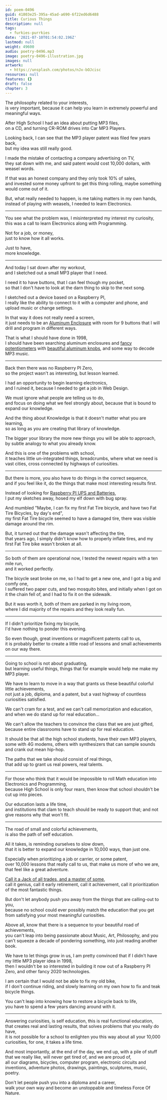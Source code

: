 ```yaml
---
id: poem-0496
guid: 41803e25-395a-45ad-a690-6f22ed6d6488
title: Curious Things
description: null
tags:
  - furkies-purrkies
date: '2021-07-10T01:54:02.196Z'
lastmod: null
weight: 49600
audio: poetry-0496.mp3
image: poetry-0496-illustration.jpg
images: null
artwork:
  - https://unsplash.com/photos/nJx-bOJcisc
resources: null
features: {}
draft: false
chapter: 3
---
```


The philosophy related to your interests,\
is very important, because it can help you learn in extremely powerful and meaningful ways.

After High School I had an idea about putting MP3 files,\
on a CD, and turning CR-ROM drives into Car MP3 Players.

Looking back, I can see that the MP3 player patent was filed few years back,\
but my idea was still really good.

I made the mistake of contacting a company advertising on TV,\
they sat down with me, and said patent would cost 10,000 dollars, with weasel words.

If that was an honest company and they only took 10% of sales,\
and invested some money upfront to get this thing rolling, maybe something would come out of it.

But, what really needed to happen, is me taking matters in my own hands,\
instead of playing with weasels, I needed to learn Electronics.

---

You see what the problem was, I misinterpreted my interest my curiosity,\
this was a call to learn Electronics along with Programming.

Not for a job, or money,\
just to know how it all works.

Just to have,\
more knowledge.

---

And today I sat down after my workout,\
and I sketched out a small MP3 player that I need.

I need it to have buttons, that I can feel though my pocket,\
so that I don't have to look at the darn thing to skip to the next song.

I sketched out a device based on a Raspberry PI,\
I really like the ability to connect to it with a computer and phone, and upload music or change settings.

In that way it does not really need a screen,\
it just needs to be an [Aluminum Enclosure](https://www.amazon.com/s?k=red+anodized+aluminum+enclosure\&ref=nb_sb_noss_2) with room for 9 buttons that I will drill and program in different ways.

That is what I should have done in 1998,\
I should have been searching aluminum enclosures and [fancy potentiometers](https://www.amazon.com/s?k=volume+potentiometer\&ref=nb_sb_noss) with [beautiful aluminum knobs](https://www.amazon.com/s?k=potentiometer+aluminum+knob\&ref=nb_sb_noss_2), and some way to decode MP3 music.

---

Back then there was no Raspberry PI Zero,\
so the project wasn't as interesting, but lesson learned.

I had an opportunity to begin learning electronics,\
and I ruined it, because I needed to get a job in Web Design.

We must ignore what people are telling us to do,\
and focus on doing what we feel strongly about, because that is bound to expand our knowledge.

And the thing about Knowledge is that it doesn't matter what you are learning,\
so as long as you are creating that library of knowledge.

The bigger your library the more new things you will be able to approach,\
by subtle analogy to what you already know.

And this is one of the problems with school,\
it teaches little un-integrated things, breadcrumbs, where what we need is vast cities, cross connected by highways of curiosities.

---

But there is more, you also have to do things in the correct sequence,\
and if you feel like it, do the things that make most interesting results first.

Instead of looking for [Raspberry PI UPS and Batteries](https://www.amazon.com/s?k=Raspberry+PI+Zero+UPS\&ref=nb_sb_noss),\
I put my sketches away, hosed my elf down with bug spray.

And mumbled "Maybe, I can fix my first Fat Tire bicycle, and have two Fat Tire Bicycles, by day's end",\
my first Fat Tire bicycle seemed to have a damaged tire, there was visible damage around the rim.

But, it turned out that the damage wasn't affecting the tire,\
that years ago, I simply didn't know how to properly inflate tires, and my first Fat Tire bike wasn't broken at all.

---

So both of them are operational now, I tested the newest repairs with a ten mile run,\
and it worked perfectly.

The bicycle seat broke on me, so I had to get a new one, and I got a big and comfy one,\
I suffered two paper cuts, and two mosquito bites, and initially when I got on it the chain fell of, and I had to fix it on the sidewalk.

But it was worth it, both of them are parked in my living room,\
where I did majority of the repairs and they look really fun.

---

If I didn't prioritize fixing my bicycle,\
I'd have nothing to ponder this evening.

So even though, great inventions or magnificent patents call to us,\
it is probably better to create a little road of lessons and small achievements on our way there.

---

Going to school is not about graduating,\
but learning useful things, things that for example would help me make my MP3 player.

We have to learn to move in a way that grants us these beautiful colorful little achievements,\
not just a job, diploma, and a patent, but a vast highway of countless curiosities satisfied.

We can't cram for a test, and we can't call memorization and education,\
and when we do stand up for real education...

We can't allow the teachers to convince the class that we are just gifted,\
because entire classrooms have to stand up for real education.

It should be that all the high school students, have their own MP3 players,\
some with 4G modems, others with synthesizers that can sample sounds and crank out mean hip-hop.

The paths that we take should consist of real things,\
that add up to grant us real powers, real talents.

---

For those who think that it would be impossible to roll Math education into Electronics and Programming,\
because High School is only four rears, then know that school shouldn't be cut up into pieces.

Our education lasts a life time,\
and institutions that clam to teach should be ready to support that; and not give reasons why that won't fit.

---

The road of small and colorful achievements,\
is also the path of self education.

All it takes, is reminding ourselves to slow down,\
that it is better to expand our knowledge in 10,000 ways, than just one.

Especially when prioritizing a job or carrier, or some patent,\
over 10,000 lessons that really call to us, that make us more of who we are, that feel like a great adventure.

[Call it a Jack of all trades, and a master of some](https://www.youtube.com/watch?v=0wY0oTsQ9Lc),\
call it genius, call it early retirement, call it achievement, call it prioritization of the most fantastic things.

But don't let anybody push you away from the things that are calling-out to you,\
because no school could ever possibly match the education that you get from satisfying your most meaningful curiosities.

Above all, know that there is a sequence to your beautiful road of achievements,\
you can't leap into being passionate about Music, Art, Philosophy, and you can't squeeze a decade of pondering something, into just reading another book.

We have to let things grow in us, I am pretty convinced that if I didn't have my little MP3 player idea in 1998,\
then I wouldn't be so interested in building it now out of a Raspberry PI Zero, and other fancy 2020 technologies.

I am certain that I would not be able to fix my old bike,\
if I don't continue riding, and slowly learning on my own how to fix and teak bicycle things.

You can't leap into knowing how to restore a bicycle back to life,\
you have to spend a few years dancing around with it.

---

Answering curiosities, is self education, this is real functional education, that creates real and lasting results, that solves problems that you really do have,\
it is not possible for a school to enlighten you this way about all your 10,000 curiosities, for one, it takes a life time.

And most importantly, at the end of the day, we end up, with a pile of stuff that we really like, will never get tired of, and we are proud of,\
all our diagrams, bicycles, computer program, electronic circuits and inventions, adventure photos, drawings, paintings, sculptures, music, poetry.

Don't let people push you into a diploma and a career,\
walk your own way and become an unstoppable and timeless Force Of Nature.
